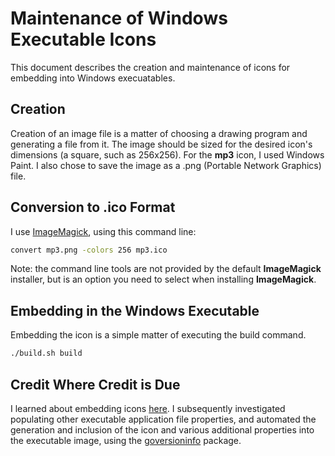 # Maintenance of Windows Executable Icons

This document describes the creation and maintenance of icons for embedding into Windows execuatables.

## Creation

Creation of an image file is a matter of choosing a drawing program and generating a file from it. The image should be sized for the desired icon's dimensions (a square, such as 256x256). For the **mp3** icon, I used Windows Paint. I also chose to save the image as a .png (Portable Network Graphics) file.

## Conversion to .ico Format

I use [ImageMagick](https://imagemagick.org/), using this command line:

```bash
convert mp3.png -colors 256 mp3.ico
```

Note: the command line tools are not provided by the default **ImageMagick** installer, but is an  option you need to select when installing **ImageMagick**.

## Embedding in the Windows Executable

Embedding the icon is a simple matter of executing the build command.

```bash
./build.sh build
```

## Credit Where Credit is Due

I learned about embedding icons [here](https://hjr265.me/blog/adding-icons-for-go-built-windows-executable/). I subsequently investigated populating other executable application file properties, and automated the generation and inclusion of the icon and various additional properties into the executable image, using the [goversioninfo](https://github.com/josephspurrier/goversioninfo) package.
